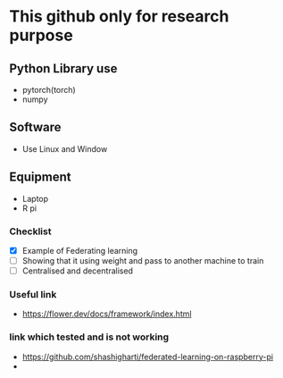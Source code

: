 # This github only for research purpose

## Python Library use
- pytorch(torch)
- numpy


## Software
- Use Linux and Window
## Equipment
- Laptop 
- R pi
  
### Checklist
- [x] Example of Federating learning
- [ ] Showing that it using weight and pass to another machine to train
- [ ] Centralised and decentralised

### Useful link
- https://flower.dev/docs/framework/index.html

### link which tested and is not working 
- https://github.com/shashigharti/federated-learning-on-raspberry-pi
- 
